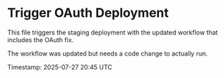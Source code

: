 # Trigger OAuth Deployment

This file triggers the staging deployment with the updated workflow that includes the OAuth fix.

The workflow was updated but needs a code change to actually run.

Timestamp: 2025-07-27 20:45 UTC